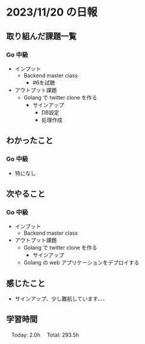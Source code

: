# 2023/11/20 の日報

## 取り組んだ課題一覧

### Go 中級

- インプット
  - Backend master class
    - #6を試聴
- アウトプット課題
  - Golang で twitter clone を作る
    - サインアップ
      - DB設定
      - 処理作成

## わかったこと

### Go 中級

- 特になし

## 次やること

### Go 中級

- インプット
  - Backend master class
- アウトプット課題
  - Golang で twitter clone を作る
    - サインアップ
  - Golang の web アプリケーションをデプロイする

## 感じたこと

- サインアップ、少し難航しています、、、

## 学習時間

　Today: 2.0h
　Total: 293.5h
